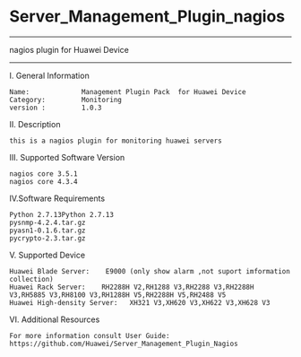 # Server_Management_Plugin_nagios

**********************************************************************************
nagios plugin for Huawei Device
**********************************************************************************

I. General Information 

    Name:             Management Plugin Pack  for Huawei Device    
    Category:         Monitoring    
    version :         1.0.3
    
II. Description

    this is a nagios plugin for monitoring huawei servers 
    
III. Supported Software Version

    nagios core 3.5.1     
    nagios core 4.3.4      
    
IV.Software Requirements

    Python 2.7.13Python 2.7.13    
    pysnmp-4.2.4.tar.gz  
    pyasn1-0.1.6.tar.gz    
    pycrypto-2.3.tar.gz
    
V. Supported Device
    
    Huawei Blade Server:    E9000 (only show alarm ,not suport imformation collection)
    Huawei Rack Server:    RH2288H V2,RH1288 V3,RH2288 V3,RH2288H V3,RH5885 V3,RH8100 V3,RH1288H V5,RH2288H V5,RH2488 V5    
    Huawei High-density Server:   XH321 V3,XH620 V3,XH622 V3,XH628 V3 
    
VI. Additional Resources

    For more information consult User Guide: https://github.com/Huawei/Server_Management_Plugin_Nagios 
